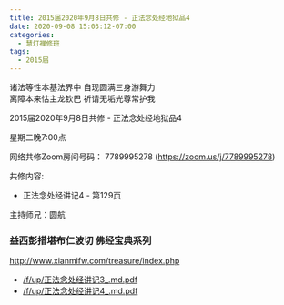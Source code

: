 ```yaml
---
title: 2015届2020年9月8日共修 - 正法念处经地狱品4
date: 2020-09-08 15:03:12-07:00
categories:
  - 慧灯禅修班
tags:
  - 2015届
---
```

诸法等性本基法界中 自现圆满三身游舞力  
离障本来怙主龙钦巴 祈请无垢光尊常护我  

2015届2020年9月8日共修 - 正法念处经地狱品4

星期二晚7:00点

网络共修Zoom房间号码： 7789995278 (<https://zoom.us/j/7789995278>)

共修内容: 

* 正法念处经讲记4 - 第129页

主持师兄：圆航

### 益西彭措堪布仁波切 佛经宝典系列
<http://www.xianmifw.com/treasure/index.php>

- [/f/up/正法念处经讲记3_.md.pdf](https://hdvblob.blob.core.windows.net/hdv/f/up/正法念处经讲记3_.md.pdf)
- [/f/up/正法念处经讲记4_.md.pdf](https://hdvblob.blob.core.windows.net/hdv/f/up/正法念处经讲记4_.md.pdf)
